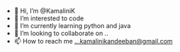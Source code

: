 - 👋 Hi, I’m @KamaliniK
- 👀 I’m interested to code
- 🌱 I’m currently learning python and java
- 💞️ I’m looking to collaborate on ..
- 📫 How to reach me ...kamalinikandeeban@gmail.com

<!---
KamaliniK/KamaliniK is a ✨ special ✨ repository because its `README.md` (this file) appears on your GitHub profile.
You can click the Preview link to take a look at your changes.
--->
